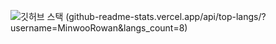
![깃허브 스택](https://github-readme-stats.vercel.app/api?username=MinwooRowan&include_orgs=true&show_icons=true&theme=tokyonight)
(github-readme-stats.vercel.app/api/top-langs/?username=MinwooRowan&langs_count=8)
